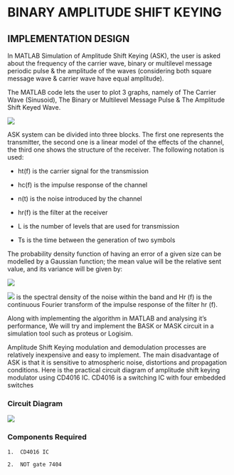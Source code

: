 # BINARY AMPLITUDE SHIFT KEYING
##  IMPLEMENTATION DESIGN

In MATLAB Simulation of Amplitude Shift Keying (ASK), the user is asked about the frequency of the carrier wave, binary or multilevel message periodic pulse & the amplitude of the waves (considering both square message wave & carrier wave have equal amplitude).

The MATLAB code lets the user to plot 3 graphs, namely of The Carrier Wave (Sinusoid), The Binary or Multilevel Message Pulse & The Amplitude Shift Keyed Wave.

  
![](https://lh5.googleusercontent.com/_m73EN48Peswided_abCGbH4Nv-AxdC1tPpxpDoRzWMjjafpaHRF6ehWGbdYLJPoVHKAga54u4e13XhHFHHLTMIDwbD4nzt9Rh9EkzzXfpLEOJDuec0W2rXXcek1LDZ65kbFr1Mg)

 ASK system can be divided into three blocks. The first one represents the transmitter, the second one is a linear model of the effects of the channel, the third one shows the structure of the receiver. The following notation is used:

-   ht(f) is the carrier signal for the transmission
    
-   hc(f) is the impulse response of the channel
    
-   n(t) is the noise introduced by the channel
    
-   hr(f) is the filter at the receiver
    
-   L is the number of levels that are used for transmission
    
-   Ts is the time between the generation of two symbols
    

The probability density function of having an error of a given size can be modelled by a Gaussian function; the mean value will be the relative sent value, and its variance will be given by:

![](https://lh4.googleusercontent.com/rb3qhW1bbGrs0nl-5glGjVMa7UYEZiiEPXKmO86Dhm_ZFkWDp-TYyd2_P7akXGD_Orn7-wpYKl7_fFt6_lYt6QvpEuFV6vKLyzVO0-aPBEJrtGXxTvjypglh9L6pEAKn4xOvBRxo)

![](https://lh5.googleusercontent.com/maYr4zPQeN2VbHUbgESBp9ZOUTlFUy7WDw9YHZQvxPFG30iATR89GQsQYRze9hEU7NJt8-N35LJWGc4GjgzZhTROECwsIqdLCWU-UEYqp9SXeGNi4Ncertjln_D4f9l5zG_db22u) is the spectral density of the noise within the band and Hr (f) is the continuous Fourier transform of the impulse response of the filter hr (f).

Along with implementing the algorithm in MATLAB and analysing it’s performance, We will try and implement the BASK or MASK circuit in a simulation tool such as proteus or Logisim.

Amplitude Shift Keying modulation and demodulation processes are relatively inexpensive and easy to implement. The main disadvantage of ASK is that it is sensitive to atmospheric noise, distortions and propagation conditions. Here is the practical circuit diagram of amplitude shift keying modulator using CD4016 IC. CD4016 is a switching IC with four embedded switches

  

### Circuit Diagram

![](https://lh4.googleusercontent.com/lG4sIVwQ1aX3zLgkVcVLbid1pM5Fr4Jv9nyBnMPmRIlpIumLqB0wvg2-9KY6IDkBslu4ifkg6Us-geNWB6oWrNQ7_lq9m6ko5YaxRnBwJVcQN1Gdln_UvpFEZKIN2Tg8W8oIAtYi)

###  Components Required

    1.  CD4016 IC
        
    2.  NOT gate 7404

